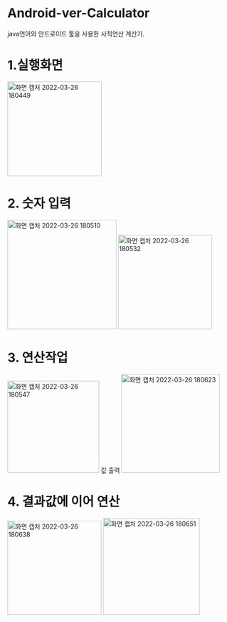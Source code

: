 # Android-ver-Calculator

java언어와 안드로이드 툴을 사용한 사칙연산 계산기.

# 1.실행화면
<img width="212" alt="화면 캡처 2022-03-26 180449" src="https://user-images.githubusercontent.com/93520535/160232821-175de1a8-e464-4b81-a959-a19a3e673227.png">


# 2. 숫자 입력
<img width="245" alt="화면 캡처 2022-03-26 180510" src="https://user-images.githubusercontent.com/93520535/160232846-4c3186e6-e68d-4432-b474-ac02b9cc3823.png">
<img width="211" alt="화면 캡처 2022-03-26 180532" src="https://user-images.githubusercontent.com/93520535/160232880-2d0d57a9-8132-493b-a31f-8fb66604e5c0.png">

# 3. 연산작업
<img width="206" alt="화면 캡처 2022-03-26 180547" src="https://user-images.githubusercontent.com/93520535/160232907-4c39a6c7-017b-470f-a185-a406f756526c.png">
값 출력
<img width="221" alt="화면 캡처 2022-03-26 180623" src="https://user-images.githubusercontent.com/93520535/160232949-69811bf6-d4e0-4d99-a86e-94d3c421c8e5.png">

# 4. 결과값에 이어 연산
<img width="211" alt="화면 캡처 2022-03-26 180638" src="https://user-images.githubusercontent.com/93520535/160233052-f9641a94-a18a-42a9-ac37-714288342da6.png">
<img width="217" alt="화면 캡처 2022-03-26 180651" src="https://user-images.githubusercontent.com/93520535/160233056-44142c1f-e53d-4663-8613-c2724b574486.png">














